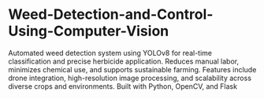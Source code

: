 # Weed-Detection-and-Control-Using-Computer-Vision
Automated weed detection system using YOLOv8 for real-time classification and precise herbicide application. Reduces manual labor, minimizes chemical use, and supports sustainable farming. Features include drone integration, high-resolution image processing, and scalability across diverse crops and environments. Built with Python, OpenCV, and Flask
